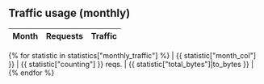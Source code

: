 ## Traffic usage (monthly)

| Month | Requests | Traffic |
| ----- | -------- | ------- |
{% for statistic in statistics["monthly_traffic"] %}
| {{ statistic["month_col"] }} | {{ statistic["counting"] }} reqs. | {{ statistic["total_bytes"]|to_bytes }} |
{% endfor %}

